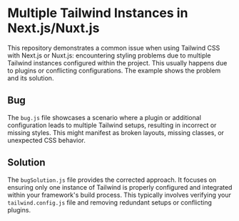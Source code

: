 # Multiple Tailwind Instances in Next.js/Nuxt.js

This repository demonstrates a common issue when using Tailwind CSS with Next.js or Nuxt.js: encountering styling problems due to multiple Tailwind instances configured within the project.  This usually happens due to plugins or conflicting configurations. The example shows the problem and its solution.

## Bug
The `bug.js` file showcases a scenario where a plugin or additional configuration leads to multiple Tailwind setups, resulting in incorrect or missing styles. This might manifest as broken layouts, missing classes, or unexpected CSS behavior.

## Solution
The `bugSolution.js` file provides the corrected approach. It focuses on ensuring only one instance of Tailwind is properly configured and integrated within your framework's build process.  This typically involves verifying your `tailwind.config.js` file and removing redundant setups or conflicting plugins.